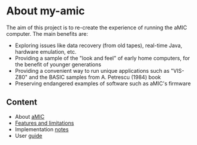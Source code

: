 # About my-amic #

The aim of this project is to re-create the experience of running the aMIC computer. The main benefits are:
  * Exploring issues like data recovery (from old tapes), real-time Java, hardware emulation, etc.
  * Providing a sample of the "look and feel" of early home computers, for the benefit of younger generations
  * Providing a convenient way to run unique applications such as "VIS-Z80" and the BASIC samples from A. Petrescu (1984) book
  * Preserving endangered examples of software such as aMIC's firmware

## Content ##
  * About [aMIC](WhatIsAmic.md)
  * [Features and limitations](Limitations.md)
  * Implementation [notes](Implementation.md)
  * User [guide](UserGuide.md)